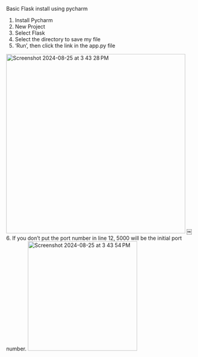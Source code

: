 Basic Flask install using pycharm 
1. Install Pycharm 
2. New Project
3. Select Flask
4. Select the directory to save my file
5. ‘Run’, then click the link in the app.py file 
<img width="480" alt="Screenshot 2024-08-25 at 3 43 28 PM" src="https://github.com/user-attachments/assets/ecd6c9f5-3370-4b33-9a31-2d1c1bcac2e0">
￼
6. If you don’t put the port number in line 12, 5000 will be the initial port number. 

<img width="293" alt="Screenshot 2024-08-25 at 3 43 54 PM" src="https://github.com/user-attachments/assets/4a5f78f7-442f-4bf3-956a-fc2ad50850ba">

